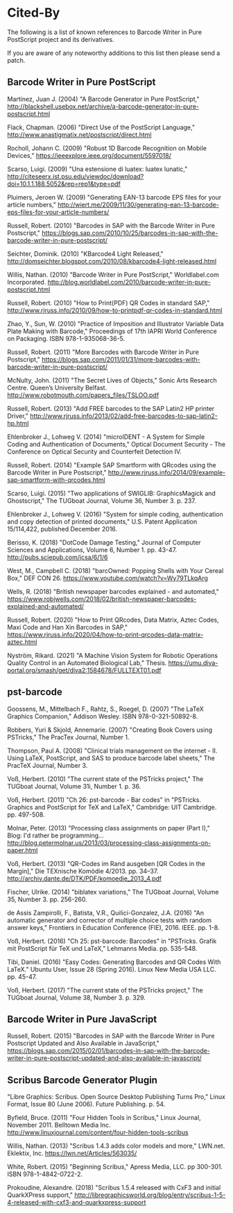 Cited-By
========

The following is a list of known references to Barcode Writer in Pure PostScript project and its derivatives.

If you are aware of any noteworthy additions to this list then please send a patch.


Barcode Writer in Pure PostScript
---------------------------------

Martínez, Juan J. (2004) "A Barcode Generator in Pure PostScript," <http://blackshell.usebox.net/archive/a-barcode-generator-in-pure-postscript.html>

Flack, Chapman. (2006) "Direct Use of the PostScript Language," <http://www.anastigmatix.net/postscript/direct.html>

Rocholl, Johann C. (2009) "Robust 1D Barcode Recognition on Mobile Devices," <https://ieeexplore.ieee.org/document/5597018/>

Scarso, Luigi. (2009) "Una estensione di luatex: luatex lunatic," <http://citeseerx.ist.psu.edu/viewdoc/download?doi=10.1.1.188.5052&rep=rep1&type=pdf>

Pluimers, Jeroen W. (2009) "Generating EAN-13 barcode EPS files for your article numbers," <http://wiert.me/2009/11/30/generating-ean-13-barcode-eps-files-for-your-article-numbers/>

Russell, Robert. (2010) "Barcodes in SAP with the Barcode Writer in Pure Postscript," <https://blogs.sap.com/2010/10/25/barcodes-in-sap-with-the-barcode-writer-in-pure-postscript/>

Seichter, Dominik. (2010) "KBarcode4 Light Released," <http://domseichter.blogspot.com/2010/08/kbarcode4-light-released.html>

Willis, Nathan. (2010) "Barcode Writer in Pure PostScript," Worldlabel.com Incorporated. <http://blog.worldlabel.com/2010/barcode-writer-in-pure-postscript.html>

Russell, Robert. (2010) "How to Print(PDF) QR Codes in standard SAP," <http://www.rjruss.info/2010/09/how-to-printpdf-qr-codes-in-standard.html>

Zhao, Y., Sun, W. (2010) "Practice of Imposition and Illustrator Variable Data Plate Making with Barcode," Proceedings of 17th IAPRI World Conference on Packaging. ISBN 978-1-935068-36-5.

Russell, Robert. (2011) "More Barcodes with Barcode Writer in Pure Postscript," <https://blogs.sap.com/2011/01/31/more-barcodes-with-barcode-writer-in-pure-postscript/>

McNulty, John. (2011) "The Secret Lives of Objects," Sonic Arts Research Centre. Queen’s University Belfast. <http://www.robotmouth.com/papers_files/TSLOO.pdf>

Russell, Robert. (2013) "Add FREE barcodes to the SAP Latin2 HP printer Driver," <http://www.rjruss.info/2013/02/add-free-barcodes-to-sap-latin2-hp.html>

Ehlenbroker J., Lohweg V. (2014) "microIDENT - A System for Simple Coding and Authentication of Documents," Optical Document Security - The Conference on Optical Security and Counterfeit Detection IV.

Russell, Robert. (2014) "Example SAP Smartform with QRcodes using the Barcode Writer in Pure Postscript," <http://www.rjruss.info/2014/09/example-sap-smartform-with-qrcodes.html>

Scarso, Luigi. (2015) "Two applications of SWIGLIB: GraphicsMagick and Ghostscript," The TUGboat Journal, Volume 36, Number 3. p. 237.

Ehlenbroker J., Lohweg V. (2016) "System for simple coding, authentication and copy detection of printed documents," U.S. Patent Application 15/114,422, published December 2016.

Berisso, K. (2018) "DotCode Damage Testing," Journal of Computer Sciences and Applications, Volume 6, Number 1. pp. 43-47. <http://pubs.sciepub.com/jcsa/6/1/6>

West, M., Campbell C. (2018) "barcOwned: Popping Shells with Your Cereal Box," DEF CON 26. <https://www.youtube.com/watch?v=Wy79TLkqArg>

Wells, R. (2018) "British newspaper barcodes explained - and automated," <https://www.robjwells.com/2018/02/british-newspaper-barcodes-explained-and-automated/>

Russell, Robert. (2020) "How to Print QRcodes, Data Matrix, Aztec Codes, Maxi Code and Han Xin Barcodes in SAP," <https://www.rjruss.info/2020/04/how-to-print-qrcodes-data-matrix-aztec.html>

Nyström, Rikard. (2021) "A Machine Vision System for Robotic Operations Quality Control in an Automated Biological Lab," Thesis. <https://umu.diva-portal.org/smash/get/diva2:1584678/FULLTEXT01.pdf>


pst-barcode
-----------

Goossens, M., Mittelbach F., Rahtz, S., Roegel, D. (2007) "The LaTeX Graphics Companion," Addison Wesley. ISBN 978-0-321-50892-8.

Robbers, Yuri & Skjold, Annemarie. (2007) "Creating Book Covers using PSTricks," The PracTex Journal, Number 1.

Thompson, Paul A. (2008) "Clinical trials management on the internet - II. Using LaTeX, PostScript, and SAS to produce barcode label sheets," The PracTeX Journal, Number 3.

Voß, Herbert. (2010) "The current state of the PSTricks project," The TUGboat Journal, Volume 31i, Number 1. p. 36.

Voß, Herbert. (2011) "Ch 26: pst-barcode - Bar codes" in "PSTricks. Graphics and PostScript for TeX and LaTeX," Cambridge: UIT Cambridge. pp. 497-508.

Molnar, Peter. (2013) "Processing class assignments on paper (Part I)," Blog: I'd rather be programming... <http://blog.petermolnar.us/2013/03/processing-class-assignments-on-paper.html>

Voß, Herbert. (2013) "QR-Codes im Rand ausgeben [QR Codes in the Margin]," Die TEXnische Komödie 4/2013. pp. 34–37. <http://archiv.dante.de/DTK/PDF/komoedie_2013_4.pdf>

Fischer, Ulrike. (2014) "biblatex variations," The TUGboat Journal, Volume 35, Number 3. pp. 256-260.

de Assis Zampirolli, F., Batista, V.R., Quilici-Gonzalez, J.A. (2016) "An automatic generator and corrector of multiple choice tests with random answer keys," Frontiers in Education Conference (FIE), 2016. IEEE. pp. 1-8.

Voß, Herbert. (2016) "Ch 25: pst-barcode: Barcodes" in "PSTricks. Grafik mit PostScript für TeX und LaTeX," Lehmanns Media. pp. 535-548.

Tibi, Daniel. (2016) "Easy Codes: Generating Barcodes and QR Codes With LaTeX." Ubuntu User, Issue 28 (Spring 2016). Linux New Media USA LLC. pp. 45-47.

Voß, Herbert. (2017) "The current state of the PSTricks project," The TUGboat Journal, Volume 38, Number 3. p. 329.


Barcode Writer in Pure JavaScript
---------------------------------

Russell, Robert. (2015) "Barcodes in SAP with the Barcode Writer in Pure Postscript Updated and Also Available in JavaScript," <https://blogs.sap.com/2015/02/01/barcodes-in-sap-with-the-barcode-writer-in-pure-postscript-updated-and-also-available-in-javascript/>


Scribus Barcode Generator Plugin
--------------------------------

"Libre Graphics: Scribus. Open Source Desktop Publishing Turns Pro," Linux Format, Issue 80 (June 2006). Future Publishing. p. 54.

Byfield, Bruce. (2011) "Four Hidden Tools in Scribus," Linux Journal, November 2011. Belltown Media Inc. <http://www.linuxjournal.com/content/four-hidden-tools-scribus>

Willis, Nathan. (2013) "Scribus 1.4.3 adds color models and more," LWN.net. Eklektix, Inc. <https://lwn.net/Articles/563035/>

White, Robert. (2015) "Beginning Scribus," Apress Media, LLC. pp 300-301. ISBN 978-1-4842-0722-2.

Prokoudine, Alexandre. (2018) "Scribus 1.5.4 released with CxF3 and initial QuarkXPress support," <http://libregraphicsworld.org/blog/entry/scribus-1-5-4-released-with-cxf3-and-quarkxpress-support>
